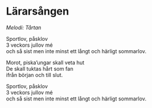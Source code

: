 # Lärarsången
*Melodi: Tårtan*

Sportlov, påsklov  
3 veckors jullov mé  
och så sist men inte minst ett långt och härligt sommarlov.  

Morot, piska’ungar skall veta hut  
De skall tuktas hårt som fan  
ifrån början och till slut.  

Sportlov, påsklov  
3 veckors jullov mé  
och så sist men inte minst ett långt och härligt sommarlov.  
